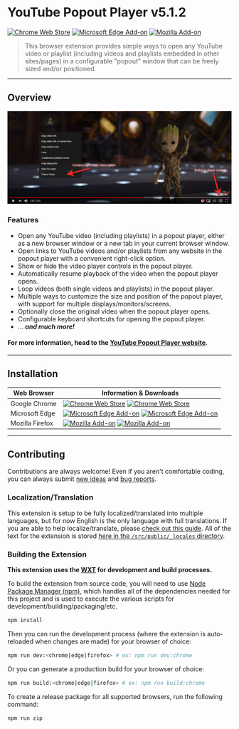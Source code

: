 # YouTube Popout Player v5.1.2

[![Chrome Web Store][chrome-image-version]][chrome-url] [![Microsoft Edge Add-on][edge-image-version]][edge-url] [![Mozilla Add-on][firefox-image-version]][firefox-url]

> This browser extension provides simple ways to open any YouTube video or playlist (including videos and playlists embedded in other sites/pages) in a configurable "popout" window that can be freely sized and/or positioned.

* * *

## Overview

![YouTube Popout Player Promotional Image](/docs/screenshots/Promo-Screenshot.png?raw=true)

### Features

* Open any YouTube video (including playlists) in a popout player, either as a new browser window or a new tab in your current browser window.
* Open links to YouTube videos and/or playlists from any website in the popout player with a convenient right-click option.
* Show or hide the video player controls in the popout player.
* Automatically resume playback of the video when the popout player opens.
* Loop videos (both single videos and playlists) in the popout player.
* Multiple ways to customize the size and position of the popout player, with support for multiple displays/monitors/screens.
* Optionally close the original video when the popout player opens.
* Configurable keyboard shortcuts for opening the popout player.
* ... ***and much more!***

#### For more information, head to the [YouTube Popout Player website](https://rthaut.github.io/YouTubePopoutPlayer/).

* * *

## Installation

| Web Browser     | Information & Downloads                                                                                         |
| --------------- | --------------------------------------------------------------------------------------------------------------- |
| Google Chrome   | [![Chrome Web Store][chrome-image-version]][chrome-url] [![Chrome Web Store][chrome-image-users]][chrome-url]   |
| Microsoft Edge  | [![Microsoft Edge Add-on][edge-image-version]][edge-url] [![Microsoft Edge Add-on][edge-image-users]][edge-url] |
| Mozilla Firefox | [![Mozilla Add-on][firefox-image-version]][firefox-url] [![Mozilla Add-on][firefox-image-users]][firefox-url]   |

* * *

## Contributing

Contributions are always welcome! Even if you aren't comfortable coding, you can always submit [new ideas](https://github.com/rthaut/YouTubePopoutPlayer/issues/new?labels=enhancement) and [bug reports](https://github.com/rthaut/YouTubePopoutPlayer/issues/new?labels=bug).

### Localization/Translation

This extension is setup to be fully localized/translated into multiple languages, but for now English is the only language with full translations. If you are able to help localize/translate, please [check out this guide](https://developer.mozilla.org/en-US/docs/Mozilla/Add-ons/WebExtensions/Internationalization). All of the text for the extension is stored [here in the `/src/public/_locales` directory](https://github.com/rthaut/YouTubePopoutPlayer/tree/master/src/public/_locales).

### Building the Extension

**This extension uses the [WXT](https://wxt.dev/) for development and build processes.**

To build the extension from source code, you will need to use [Node Package Manager (npm)](https://www.npmjs.com/), which handles all of the dependencies needed for this project and is used to execute the various scripts for development/building/packaging/etc.

```sh
npm install
```

Then you can run the development process (where the extension is auto-reloaded when changes are made) for your browser of choice:

```sh
npm run dev:<chrome|edge|firefox> # ex: npm run dev:chrome
```

Or you can generate a production build for your browser of choice:

```sh
npm run build:<chrome|edge|firefox> # ex: npm run build:chrome
```

To create a release package for all supported browsers, run the following command:

```sh
npm run zip
```

[chrome-url]: https://chrome.google.com/webstore/detail/youtube-popout-player/kmfikkopdhmbdbkndkamabamlkkgkpod
[chrome-image-version]: https://img.shields.io/chrome-web-store/v/kmfikkopdhmbdbkndkamabamlkkgkpod?logo=googlechrome&style=for-the-badge
[chrome-image-users]: https://img.shields.io/chrome-web-store/d/kmfikkopdhmbdbkndkamabamlkkgkpod?logo=googlechrome&style=for-the-badge

[edge-url]: https://microsoftedge.microsoft.com/addons/detail/youtube-popout-player/mdhpmdbgkogobnebpgfbnnnbjfohiiee
[edge-image-version]: https://img.shields.io/badge/dynamic/json?logo=microsoftedge&style=for-the-badge&label=edge%20add-on&prefix=v&query=%24.version&url=https%3A%2F%2Fmicrosoftedge.microsoft.com%2Faddons%2Fgetproductdetailsbycrxid%2Fmdhpmdbgkogobnebpgfbnnnbjfohiiee
[edge-image-users]: https://img.shields.io/badge/dynamic/json?logo=microsoftedge&style=for-the-badge&label=users&query=%24.activeInstallCount&url=https%3A%2F%2Fmicrosoftedge.microsoft.com%2Faddons%2Fgetproductdetailsbycrxid%2Fmdhpmdbgkogobnebpgfbnnnbjfohiiee

[firefox-url]: https://addons.mozilla.org/firefox/addon/youtube-popout-player/
[firefox-image-version]: https://img.shields.io/amo/v/youtube-popout-player?color=blue&logo=firefox&style=for-the-badge
[firefox-image-users]: https://img.shields.io/amo/users/youtube-popout-player?color=blue&logo=firefox&style=for-the-badge
